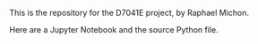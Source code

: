 This is the repository for the D7041E project, by Raphael Michon.

Here are a Jupyter Notebook and the source Python file.
